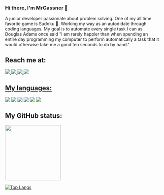 ### Hi there, I'm MrGassner 🤘 

A junior developer passionate about problem solving. One of my all time favorite game is Sudoku 🔢. Working my way as an autodidate through coding languages. My goal is to automate every single task I can as Douglas Adams once said "I am rarely happier than when spending an entire day programming my computer to perform automatically a task that it would otherwise take me a good ten seconds to do by hand."

## Reach me at:

<div>
  <a href="https://www.linkedin.com/in/mrgassner/" target="_blank"><img src="https://img.shields.io/badge/linkedin-%230077B5.svg?style=for-the-badge&logo=linkedin&logoColor=white"</a>
  <a href="https://instagram.com/mrgassner?igshid=YmMyMTA2M2Y=" target="_blank"><img src="https://img.shields.io/badge/Instagram-%23E4405F.svg?style=for-the-badge&logo=Instagram&logoColor=white"</a>
  <a href="https://discord.com/channels/@me/1028640844166746184" target="_blank"><img src="https://img.shields.io/badge/Discord-%235865F2.svg?style=for-the-badge&logo=discord&logoColor=white"</a>
  <a href="mailto:gustavo.gassner@hotmail.com" target="_blank"><img src="https://img.shields.io/badge/Microsoft_Outlook-0078D4?style=for-the-badge&logo=microsoft-outlook&logoColor=white"</a>
 </div>



## My languages:
 
<div>
    <a href="https://pt.wikipedia.org/wiki/HTML" target="_blank"><img src="https://img.shields.io/badge/html5-%23E34F26.svg?style=for-the-badge&logo=html5&logoColor=white"></a>
    <a href="https://pt.wikipedia.org/wiki/CSS" target="_blank"><img src="https://img.shields.io/badge/css3-%231572B6.svg?style=for-the-badge&logo=css3&logoColor=white"></a>
    <a href="https://pt.wikipedia.org/wiki/JavaScript" target="_blank"><img src="https://img.shields.io/badge/javascript-%23323330.svg?style=for-the-badge&logo=javascript&logoColor=%23F7DF1E"></a>
    <a href="https://pt.wikipedia.org/wiki/Python" target="_blank"><img src="https://img.shields.io/badge/python-3670A0?style=for-the-badge&logo=python&logoColor=ffdd54"></a>
    <a href="https://pt.wikipedia.org/wiki/Django_(framework_web)" target="_blank"><img src="https://img.shields.io/badge/django-%23092E20.svg?style=for-the-badge&logo=django&logoColor=white"></a>
    <a href="https://pt.wikipedia.org/wiki/Bootstrap_(framework_front-end)" target="_blank"><img src="https://img.shields.io/badge/bootstrap-%23563D7C.svg?style=for-the-badge&logo=bootstrap&logoColor=white"></a>
</div>

    
## My GitHub status:


<img height="180em" src="https://github-readme-stats.vercel.app/api?username=MrGassner&show_icons=true&hide_border=true&&count_private=true&include_all_commits=true" />
    
[![Top Langs](https://github-readme-stats.vercel.app/api/top-langs/?username=MrGassner&layout=compact)](https://github.com/MrGassner)


